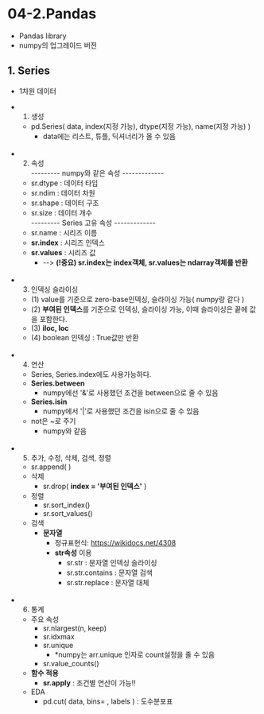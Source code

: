 # 04-2.Pandas
  - Pandas library 
  - numpy의 업그레이드 버전
## 1. Series
- 1차원 데이터

- 1. 생성
  - pd.Series( data, index(지정 가능), dtype(지정 가능), name(지정 가능) )
    - data에는 리스트, 튜플, 딕셔너리가 올 수 있음
    <br>
- 2. 속성<br>
  --------- numpy와 같은 속성 -------------
  - sr.dtype : 데이터 타입
  - sr.ndim  : 데이터 차원
  - sr.shape : 데이터 구조
  - sr.size  : 데이터 개수<br>
  --------- Series 고유 속성 -------------
  - sr.name : 시리즈 이름
  - **sr.index** : 시리즈 인덱스
  - **sr.values** : 시리즈 값
    - --> **(!중요) sr.index는 index객체, sr.values는 ndarray객체를 반환**
  <br>
 - 3. 인덱싱 슬라이싱
    - (1) value를 기준으로 zero-base인덱싱, 슬라이싱 가능( numpy랑 같다 )
    - (2) **부여된 인덱스**를 기준으로 인덱싱, 슬라이싱 가능, 
      이때 슬라이싱은 끝에 값을 포함한다.
    - (3) **iloc, loc**
    - (4) boolean 인덱싱 : True값만 반환
    <br>
- 4. 연산
  - Series, Series.index에도 사용가능하다.
  - **Series.between**
    - numpy에선 '&'로 사용했던 조건을 between으로 줄 수 있음
  - **Series.isin**
    - numpy에서 '|'로 사용했던 조건을 isin으로 줄 수 있음
  - not은 ~로 주기
    - numpy와 같음
  <br>
- 5. 추가, 수정, 삭제, 검색, 정렬
  - sr.append( )
  - 삭제
    - sr.drop( **index = '부여된 인덱스'** )
  - 정렬
    - sr.sort_index()
    - sr.sort_values()
  - 검색
    - **문자열**
      - 정규표현식: https://wikidocs.net/4308
      - **str속성** 이용
        - sr.str :  문자열 인덱싱 슬라이싱
        - sr.str.contains : 문자열 검색
        - sr.str.replace : 문자열 대체
    <br>
- 6. 통계
  - 주요 속성
    - sr.nlargest(n, keep)
    - sr.idxmax
    - sr.unique
      - *numpy는 arr.unique 인자로 count설정을 줄 수 있음
    - sr.value_counts()
  - **함수 적용**
    - **sr.apply** : 조건별 연산이 가능!!
  - EDA
    - pd.cut( data, bins= , labels ) : 도수분포표
